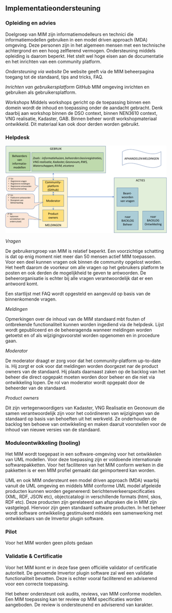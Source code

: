 ##	Implementatieondersteuning


###	Opleiding en advies

Doelgroep van MIM zijn informatiemodelleurs en technici die informatiemodellen gebruiken in een model driven approach (MDA) omgeving. Deze personen zijn in het algemeen mensen met een technische achtergrond en een hoog zelflerend vermogen. Ondersteuning middels opleiding is daarom beperkt. Het stelt wel hoge eisen aan de documentatie en het inrichten van een community platform.

*Ondersteuning via website*
De website geeft via de MIM beheerpagina toegang tot de standaard, tips and tricks, FAQ.

*Inrichten van gebruikersplatform*
GitHub MIM omgeving inrichten en gebruiken als gebruikersplatform.

*Workshops*
Middels workshops gericht op de toepassing binnen een domein wordt de inhoud en toepassing onder de aandacht gebracht. Denk daarbij aan workshop binnen de DSO context, binnen NEN3610 context, VNG realisatie, Kadaster, GAB.
Binnen beheer wordt workshopmateriaal ontwikkeld. Dit materiaal kan ook door derden worden gebruikt.

### Helpdesk

![Helpdesk](media/helpdesk.png)

*Vragen*

De gebruikersgroep van MIM is relatief beperkt. Een voorzichtige schatting is dat op enig moment niet meer dan 50 mensen actief MIM toepassen. Voor een deel kunnen vragen ook binnen de community opgelost worden. Het heeft daarom de voorkeur om alle vragen op het gebruikers platform te posten en ook derden de mogelijkheid te geven te antwoorden. De beheerorganisatie is echter bij alle vragen verantwoordelijk dat er een antwoord komt.

Een startlijst met FAQ wordt opgesteld en aangevuld op basis van de binnenkomende vragen.

*Meldingen*

Opmerkingen over de inhoud van de MIM standaard mbt fouten of ontbrekende functionaliteit kunnen worden ingediend via de helpdesk. Lijst wordt gepubliceerd en de beheeragenda wanneer meldingen worden getoetst en of als wijzigingsvoorstel worden opgenomen en in procedure gaan.

*Moderator*

De moderator draagt er zorg voor dat het community-platform up-to-date is. Hij zorgt er ook voor dat meldingen worden doorgezet nar de product owners van de standaard. Hij plaats daarnaast zaken op de backlog van het beheer die direct opgepakt moeten worden door beheer en die niet via ontwikkeling lopen.
De rol van moderator wordt opgepakt door de beheerder van de standaard.

*Product owners*

Dit zijn vertegenwoordigers van Kadaster, VNG Realisatie en Geonovum die samen verantwoordelijk zijn voor het coördineren van wijzigingen van de standaard op basis van behoeften uit het werkveld.  Ze onderhouden de backlog ten behoeve van ontwikkeling en maken daaruit voorstellen voor de inhoud van nieuwe versies van de standaard.

### Moduleontwikkeling (tooling) 

Het MIM wordt toegepast in een software-omgeving voor het ontwikkelen van UML modellen. Voor deze toepassing zijn er voldoende internationale softwarepakketten. Voor het faciliteren van het MIM conform werken in die pakketten is er een MIM profiel gemaakt dat geimporteerd kan worden. 

UML en ook MIM ondersteunt een model driven approach (MDA) waarbij vanuit de UML omgeving en middels MIM conforme UML model afgeleide producten kunnen worden gegenereerd: berichtenverkeerspecificaties (XML, RDF, JSON etc), objectcatalogi in verschillende formats (html, skos, RDF etc). Deze producten zijn gerelateerd aan afspraken die in MIM zijn vastgelegd. Hiervoor zijn geen standaard software producten. In het beheer wordt software ontwikkeling gestimuleerd middels een samenwerking met ontwikkelaars van de Imvertor plugin software.

###	Pilot

Voor het MIM worden geen pilots gedaan


### Validatie & Certificatie
Voor het MIM komt er in deze fase geen officiële validator of certificatie autoriteit. De genoemde Imvertor plugin software zal wel een validatie functionaliteit bevatten. Deze is echter vooral faciliterend en adviserend voor een correcte toepassing.

Het beheer ondersteunt ook audits, reviews, van MIM conforme modellen. Een MIM toepassing kan ter review op MIM specificaties worden aangeboden. De review is ondersteunend en adviserend van karakter.


 

